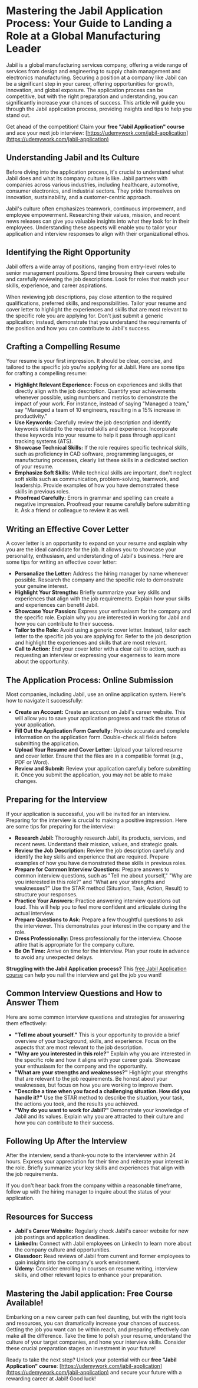 # Mastering the Jabil Application Process: Your Guide to Landing a Role at a Global Manufacturing Leader

Jabil is a global manufacturing services company, offering a wide range of services from design and engineering to supply chain management and electronics manufacturing. Securing a position at a company like Jabil can be a significant step in your career, offering opportunities for growth, innovation, and global exposure. The application process can be competitive, but with the right preparation and understanding, you can significantly increase your chances of success. This article will guide you through the Jabil application process, providing insights and tips to help you stand out.

Get ahead of the competition! Claim your **free "Jabil Application" course** and ace your next job interview: [https://udemywork.com/jabil-application](https://udemywork.com/jabil-application)

## Understanding Jabil and Its Culture

Before diving into the application process, it's crucial to understand what Jabil does and what its company culture is like. Jabil partners with companies across various industries, including healthcare, automotive, consumer electronics, and industrial sectors. They pride themselves on innovation, sustainability, and a customer-centric approach.

Jabil's culture often emphasizes teamwork, continuous improvement, and employee empowerment. Researching their values, mission, and recent news releases can give you valuable insights into what they look for in their employees. Understanding these aspects will enable you to tailor your application and interview responses to align with their organizational ethos.

## Identifying the Right Opportunity

Jabil offers a wide array of positions, ranging from entry-level roles to senior management positions. Spend time browsing their careers website and carefully reviewing the job descriptions. Look for roles that match your skills, experience, and career aspirations.

When reviewing job descriptions, pay close attention to the required qualifications, preferred skills, and responsibilities. Tailor your resume and cover letter to highlight the experiences and skills that are most relevant to the specific role you are applying for. Don't just submit a generic application; instead, demonstrate that you understand the requirements of the position and how you can contribute to Jabil's success.

## Crafting a Compelling Resume

Your resume is your first impression. It should be clear, concise, and tailored to the specific job you're applying for at Jabil. Here are some tips for crafting a compelling resume:

*   **Highlight Relevant Experience:** Focus on experiences and skills that directly align with the job description. Quantify your achievements whenever possible, using numbers and metrics to demonstrate the impact of your work. For instance, instead of saying "Managed a team," say "Managed a team of 10 engineers, resulting in a 15% increase in productivity."
*   **Use Keywords:** Carefully review the job description and identify keywords related to the required skills and experience. Incorporate these keywords into your resume to help it pass through applicant tracking systems (ATS).
*   **Showcase Technical Skills:** If the role requires specific technical skills, such as proficiency in CAD software, programming languages, or manufacturing processes, clearly list these skills in a dedicated section of your resume.
*   **Emphasize Soft Skills:** While technical skills are important, don't neglect soft skills such as communication, problem-solving, teamwork, and leadership. Provide examples of how you have demonstrated these skills in previous roles.
*   **Proofread Carefully:** Errors in grammar and spelling can create a negative impression. Proofread your resume carefully before submitting it. Ask a friend or colleague to review it as well.

## Writing an Effective Cover Letter

A cover letter is an opportunity to expand on your resume and explain why you are the ideal candidate for the job. It allows you to showcase your personality, enthusiasm, and understanding of Jabil's business. Here are some tips for writing an effective cover letter:

*   **Personalize the Letter:** Address the hiring manager by name whenever possible. Research the company and the specific role to demonstrate your genuine interest.
*   **Highlight Your Strengths:** Briefly summarize your key skills and experiences that align with the job requirements. Explain how your skills and experiences can benefit Jabil.
*   **Showcase Your Passion:** Express your enthusiasm for the company and the specific role. Explain why you are interested in working for Jabil and how you can contribute to their success.
*   **Tailor to the Role:** Avoid using a generic cover letter. Instead, tailor each letter to the specific job you are applying for. Refer to the job description and highlight the experiences and skills that are most relevant.
*   **Call to Action:** End your cover letter with a clear call to action, such as requesting an interview or expressing your eagerness to learn more about the opportunity.

## The Application Process: Online Submission

Most companies, including Jabil, use an online application system. Here's how to navigate it successfully:

*   **Create an Account:** Create an account on Jabil's career website. This will allow you to save your application progress and track the status of your application.
*   **Fill Out the Application Form Carefully:** Provide accurate and complete information on the application form. Double-check all fields before submitting the application.
*   **Upload Your Resume and Cover Letter:** Upload your tailored resume and cover letter. Ensure that the files are in a compatible format (e.g., PDF or Word).
*   **Review and Submit:** Review your application carefully before submitting it. Once you submit the application, you may not be able to make changes.

## Preparing for the Interview

If your application is successful, you will be invited for an interview. Preparing for the interview is crucial to making a positive impression. Here are some tips for preparing for the interview:

*   **Research Jabil:** Thoroughly research Jabil, its products, services, and recent news. Understand their mission, values, and strategic goals.
*   **Review the Job Description:** Review the job description carefully and identify the key skills and experience that are required. Prepare examples of how you have demonstrated these skills in previous roles.
*   **Prepare for Common Interview Questions:** Prepare answers to common interview questions, such as "Tell me about yourself," "Why are you interested in this role?" and "What are your strengths and weaknesses?" Use the STAR method (Situation, Task, Action, Result) to structure your responses.
*   **Practice Your Answers:** Practice answering interview questions out loud. This will help you to feel more confident and articulate during the actual interview.
*   **Prepare Questions to Ask:** Prepare a few thoughtful questions to ask the interviewer. This demonstrates your interest in the company and the role.
*   **Dress Professionally:** Dress professionally for the interview. Choose attire that is appropriate for the company culture.
*   **Be On Time:** Arrive on time for the interview. Plan your route in advance to avoid any unexpected delays.

**Struggling with the Jabil Application process?** This [free Jabil Application course](https://udemywork.com/jabil-application) can help you nail the interview and get the job you want!

## Common Interview Questions and How to Answer Them

Here are some common interview questions and strategies for answering them effectively:

*   **"Tell me about yourself."** This is your opportunity to provide a brief overview of your background, skills, and experience. Focus on the aspects that are most relevant to the job description.
*   **"Why are you interested in this role?"** Explain why you are interested in the specific role and how it aligns with your career goals. Showcase your enthusiasm for the company and the opportunity.
*   **"What are your strengths and weaknesses?"** Highlight your strengths that are relevant to the job requirements. Be honest about your weaknesses, but focus on how you are working to improve them.
*   **"Describe a time when you faced a challenging situation. How did you handle it?"** Use the STAR method to describe the situation, your task, the actions you took, and the results you achieved.
*   **"Why do you want to work for Jabil?"** Demonstrate your knowledge of Jabil and its values. Explain why you are attracted to their culture and how you can contribute to their success.

## Following Up After the Interview

After the interview, send a thank-you note to the interviewer within 24 hours. Express your appreciation for their time and reiterate your interest in the role. Briefly summarize your key skills and experiences that align with the job requirements.

If you don't hear back from the company within a reasonable timeframe, follow up with the hiring manager to inquire about the status of your application.

## Resources for Success

*   **Jabil's Career Website:** Regularly check Jabil's career website for new job postings and application deadlines.
*   **LinkedIn:** Connect with Jabil employees on LinkedIn to learn more about the company culture and opportunities.
*   **Glassdoor:** Read reviews of Jabil from current and former employees to gain insights into the company's work environment.
*   **Udemy:** Consider enrolling in courses on resume writing, interview skills, and other relevant topics to enhance your preparation.

## Mastering the Jabil application: Free Course Available!

Embarking on a new career path can feel daunting, but with the right tools and resources, you can dramatically increase your chances of success. Getting the job you want can be within reach, and preparing effectively can make all the difference. Take the time to polish your resume, understand the culture of your target companies, and hone your interview skills. Consider these crucial preparation stages an investment in your future!

Ready to take the next step? Unlock your potential with our **free "Jabil Application" course**: [https://udemywork.com/jabil-application](https://udemywork.com/jabil-application) and secure your future with a rewarding career at Jabil! Good luck!
